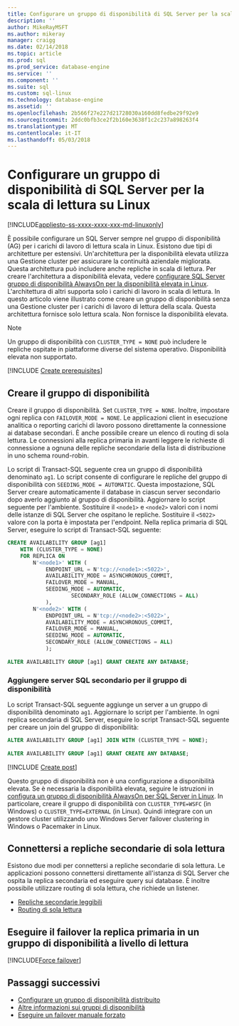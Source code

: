 ```yaml
---
title: Configurare un gruppo di disponibilità di SQL Server per la scala di lettura in Linux | Documenti Microsoft
description: ''
author: MikeRayMSFT
ms.author: mikeray
manager: craigg
ms.date: 02/14/2018
ms.topic: article
ms.prod: sql
ms.prod_service: database-engine
ms.service: ''
ms.component: ''
ms.suite: sql
ms.custom: sql-linux
ms.technology: database-engine
ms.assetid: ''
ms.openlocfilehash: 2b566f27e227d21728030a160dd8fedbe29f92e9
ms.sourcegitcommit: 2ddc0bfb3ce2f2b160e3638f1c2c237a898263f4
ms.translationtype: MT
ms.contentlocale: it-IT
ms.lasthandoff: 05/03/2018
---
```

# <a name="configure-a-sql-server-availability-group-for-read-scale-on-linux"></a>Configurare un gruppo di disponibilità di SQL Server per la scala di lettura su Linux

[!INCLUDE[appliesto-ss-xxxx-xxxx-xxx-md-linuxonly](../includes/appliesto-ss-xxxx-xxxx-xxx-md-linuxonly.md)]

È possibile configurare un SQL Server sempre nel gruppo di disponibilità (AG) per i carichi di lavoro di lettura scala in Linux. Esistono due tipi di architetture per estensivi. Un'architettura per la disponibilità elevata utilizza una Gestione cluster per assicurare la continuità aziendale migliorata. Questa architettura può includere anche repliche in scala di lettura. Per creare l'architettura a disponibilità elevata, vedere [configurare SQL Server gruppo di disponibilità AlwaysOn per la disponibilità elevata in Linux](sql-server-linux-availability-group-configure-ha.md). L'architettura di altri supporta solo i carichi di lavoro in scala di lettura. In questo articolo viene illustrato come creare un gruppo di disponibilità senza una Gestione cluster per i carichi di lavoro di lettura della scala. Questa architettura fornisce solo lettura scala. Non fornisce la disponibilità elevata.

>[!NOTE]
>Un gruppo di disponibilità con `CLUSTER_TYPE = NONE` può includere le repliche ospitate in piattaforme diverse del sistema operativo. Disponibilità elevata non supportato. 

[!INCLUDE [Create prerequisites](../includes/ss-linux-cluster-availability-group-create-prereq.md)]

## <a name="create-the-ag"></a>Creare il gruppo di disponibilità

Creare il gruppo di disponibilità. Set `CLUSTER_TYPE = NONE`. Inoltre, impostare ogni replica con `FAILOVER_MODE = NONE`. Le applicazioni client in esecuzione analitica o reporting carichi di lavoro possono direttamente la connessione ai database secondari. È anche possibile creare un elenco di routing di sola lettura. Le connessioni alla replica primaria in avanti leggere le richieste di connessione a ognuna delle repliche secondarie della lista di distribuzione in uno schema round-robin.

Lo script di Transact-SQL seguente crea un gruppo di disponibilità denominato `ag1`. Lo script consente di configurare le repliche del gruppo di disponibilità con `SEEDING_MODE = AUTOMATIC`. Questa impostazione, SQL Server creare automaticamente il database in ciascun server secondario dopo averlo aggiunto al gruppo di disponibilità. Aggiornare lo script seguente per l'ambiente. Sostituire il `<node1>` e `<node2>` valori con i nomi delle istanze di SQL Server che ospitano le repliche. Sostituire il `<5022>` valore con la porta è impostata per l'endpoint. Nella replica primaria di SQL Server, eseguire lo script di Transact-SQL seguente:

```SQL
CREATE AVAILABILITY GROUP [ag1]
    WITH (CLUSTER_TYPE = NONE)
    FOR REPLICA ON
        N'<node1>' WITH (
            ENDPOINT_URL = N'tcp://<node1>:<5022>',
            AVAILABILITY_MODE = ASYNCHRONOUS_COMMIT,
            FAILOVER_MODE = MANUAL,
            SEEDING_MODE = AUTOMATIC,
                    SECONDARY_ROLE (ALLOW_CONNECTIONS = ALL)
            ),
        N'<node2>' WITH ( 
            ENDPOINT_URL = N'tcp://<node2>:<5022>', 
            AVAILABILITY_MODE = ASYNCHRONOUS_COMMIT,
            FAILOVER_MODE = MANUAL,
            SEEDING_MODE = AUTOMATIC,
            SECONDARY_ROLE (ALLOW_CONNECTIONS = ALL)
            );
        
ALTER AVAILABILITY GROUP [ag1] GRANT CREATE ANY DATABASE;
```

### <a name="join-secondary-sql-servers-to-the-ag"></a>Aggiungere server SQL secondario per il gruppo di disponibilità

Lo script Transact-SQL seguente aggiunge un server a un gruppo di disponibilità denominato `ag1`. Aggiornare lo script per l'ambiente. In ogni replica secondaria di SQL Server, eseguire lo script Transact-SQL seguente per creare un join del gruppo di disponibilità:

```SQL
ALTER AVAILABILITY GROUP [ag1] JOIN WITH (CLUSTER_TYPE = NONE);
         
ALTER AVAILABILITY GROUP [ag1] GRANT CREATE ANY DATABASE;
```

[!INCLUDE [Create post](../includes/ss-linux-cluster-availability-group-create-post.md)]

Questo gruppo di disponibilità non è una configurazione a disponibilità elevata. Se è necessaria la disponibilità elevata, seguire le istruzioni in [configura un gruppo di disponibilità AlwaysOn per SQL Server in Linux](sql-server-linux-availability-group-configure-ha.md). In particolare, creare il gruppo di disponibilità con `CLUSTER_TYPE=WSFC` (in Windows) o `CLUSTER_TYPE=EXTERNAL` (in Linux). Quindi integrare con un gestore cluster utilizzando uno Windows Server failover clustering in Windows o Pacemaker in Linux.

## <a name="connect-to-read-only-secondary-replicas"></a>Connettersi a repliche secondarie di sola lettura

Esistono due modi per connettersi a repliche secondarie di sola lettura. Le applicazioni possono connettersi direttamente all'istanza di SQL Server che ospita la replica secondaria ed eseguire query sui database. È inoltre possibile utilizzare routing di sola lettura, che richiede un listener.

* [Repliche secondarie leggibili](../database-engine/availability-groups/windows/active-secondaries-readable-secondary-replicas-always-on-availability-groups.md)
* [Routing di sola lettura](../database-engine/availability-groups/windows/listeners-client-connectivity-application-failover.md#ConnectToSecondary)

## <a name="fail-over-the-primary-replica-on-a-read-scale-availability-group"></a>Eseguire il failover la replica primaria in un gruppo di disponibilità a livello di lettura

[!INCLUDE[Force failover](../includes/ss-force-failover-read-scale-out.md)]

## <a name="next-steps"></a>Passaggi successivi

* [Configurare un gruppo di disponibilità distribuito](..\database-engine\availability-groups\windows\distributed-availability-groups-always-on-availability-groups.md)
* [Altre informazioni sui gruppi di disponibilità](..\database-engine\availability-groups\windows\overview-of-always-on-availability-groups-sql-server.md)
* [Eseguire un failover manuale forzato](../database-engine/availability-groups/windows/perform-a-forced-manual-failover-of-an-availability-group-sql-server.md)


